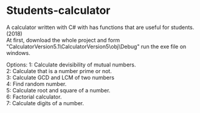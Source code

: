 # Students-calculator
A calculator written with C# with has functions that are useful for students.(2018)<br />
At first, download the whole project and form "CalculatorVersion5.1\CalculatorVersion5\obj\Debug" run the exe file on windows.<br />

Options:
1: Calculate devisibility of mutual numbers.<br />
2: Calculate that is a number prime or not.<br />
3: Calculate GCD and LCM of two numbers<br />
4: Find random number.<br />
5: Calculate root and square of a number.<br />
6: Factorial calculator.<br />
7: Calculate digits of a number.<br />
